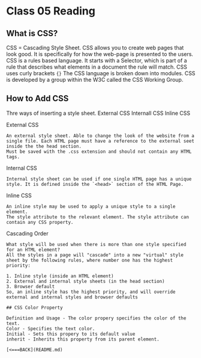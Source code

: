 # Class 05 Reading

## What is CSS?

CSS = Cascading Style Sheet. 
CSS allows you to create web pages that look good. It is specifically for how the web-page is presented to the users.
CSS is a rules based language. 
It starts with a Selector, which is part of a rule that describes what elements in a document the rule will match. 
CSS uses curly brackets `{}`
The CSS language is broken down into modules. 
CSS is developed by a group within the W3C called the CSS Working Group.

## How to Add CSS

Thre ways of inserting a style sheet.
    External CSS
    Internall CSS
    Inline CSS

External CSS

    An external style sheet. Able to change the look of the website from a single file. Each HTML page must have a reference to the external seet inside the the head section.
    Must be saved with the .css extension and should not contain any HTML tags.

Internal CSS

    Internal style sheet can be used if one single HTML page has a unique style. It is defined inside the `<head>` section of the HTML Page.

Inline CSS

    An inline style may be used to apply a unique style to a single element.
    The style attribute to the relevant element. The style attribute can contain any CSS property.

Cascading Order

    What style will be used when there is more than one style specified for an HTML element?
    All the styles in a page will "cascade" into a new "virtual" style sheet by the following rules, where number one has the highest priority:

    1. Inline style (inside an HTML element)
    2. External and internal style sheets (in the head section)
    3. Browser default
    So, an inline style has the highest priority, and will override external and internal styles and browser defaults

    ## CSS Color Property

    Definition and Usage - The color propery specifies the color of the text. 
    Color - Specifies the text color.
    Initial - Sets this propery to its default value
    inherit - Inherits this property from its parent element.

    [<===BACK](README.md)
